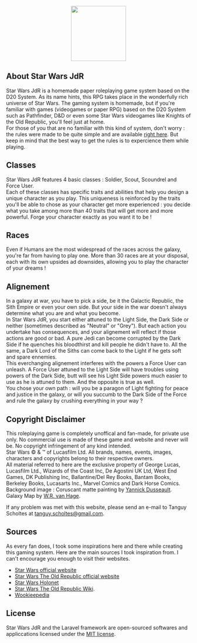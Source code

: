 <p align="center"><a href="http://tanguyscholtes.be/StarWarsJDR/" target="_blank"><img width="150"src="http://tanguyscholtes.be/StarWarsJDR/img/site-banner75.png"></a></p>

## About Star Wars JdR

Star Wars JdR is a homemade paper roleplaying game system based on the D20 System. As its name hints, this RPG takes place in the wonderfully rich universe of Star Wars.
The gaming system is homemade, but if you're familiar with games (videogames or paper RPG) based on the D20 System such as Pathfinder, D&D or even some Star Wars videogames like Knights of the Old Republic, you'll feel just at home.  
For those of you that are no familiar with this kind of system, don't worry : the rules were made to be quite simple and are available [right here](http://tanguyscholtes.be/StarWarsJDR/index.php?page=start). But keep in mind that the best way to get the rules is to expercience them while playing.

## Classes

Star Wars JdR features 4 basic classes : Soldier, Scout, Scoundrel and Force User.  
Each of these classes has specific traits and abilities that help you design a unique character as you play. This uniqueness is reinforced by the traits you'll be able to chose as your character get more experienced : you decide what you take among more than 40 traits that will get more and more powerful. Forge your character exactly as you want it to be !

## Races

Even if Humans are the most widespread of the races across the galaxy, you're far from having to play one. More than 30 races are at your disposal, each with its own upsides ad downsides, allowing you to play the character of your dreams !

## Alignement

In a galaxy at war, you have to pick a side, be it the Galactic Republic, the Sith Empire or even your own side. But your side in the war doesn't always determine what you are and what you become.  
In Star Wars JdR, you start either attuned to the Light Side, the Dark Side or neither (sometimes described as "Neutral" or "Grey"). But each action you undertake has consequences, and your alignement will reflect if those actions are good or bad. A pure Jedi can become corrupted by the Dark Side if he quenches his bloodthirst and kill people he didn't have to. All the same, a Dark Lord of the Siths can come back to the Light if he gets soft and spare ennemies.  
This everchanging alignement interferes with the powers a Force User can unleash. A Force User attuned to the Light Side will have troubles using powers of the Dark Side, butt will see his Light Side powers much easier to use as he is attuned to them. And the opposite is true as well.  
You chose your own path : will you be a paragon of Light fighting for peace and justice in the galaxy, or will you succumb to the Dark Side of the Force and rule the galaxy by crushing everything in your way ?

## Copyright Disclaimer

This roleplaying game is completely unoffical and fan-made, for private use only. No commercial use is made of these game and website and never will be. No copyright infringement of any kind intended.  
Star Wars © & ™ of Lucasfilm Ltd. All brands, names, events, images, characters and copyrights belong to their respective owners.  
All material referred to here are the exclusive property of George Lucas, Lucasfilm Ltd., Wizards of the Coast Inc, De Agostini UK Ltd, West End Games, DK Publishing Inc, Ballantine/Del Rey Books, Bantam Books, Berkeley Books, Lucasarts Inc., Marvel Comics and Dark Horse Comics.  
Background image : Coruscant matte painting by [Yannick Dusseault](http://www.dusso.com/pages/EP3/EP3main.html).  
Galaxy Map by [W.R. van Hage](https://wrvh.home.xs4all.nl/galaxymap/).  

If any problem was met with this website, please send an e-mail to Tanguy Scholtes at tanguy.scholtes@gmail.com.

## Sources

As every fan does, I took some inspirations here and there while creating this gaming system. Here are the main sources I took inspiration from. I can't encourage you enough to visit their websites.

- [Star Wars official website](http://www.starwars.com/)
- [Star Wars The Old Republic official website](http://www.swtor.com/)
- [Star Wars Holonet](http://www.starwars-holonet.com/)
- [Star Wars The Old Republic Wiki](http://swtor.wikia.com/wiki/Star_Wars:_The_Old_Republic_Wiki).
- [Wookieepedia](http://starwars.wikia.com/wiki/Main_Page)

## License

Star Wars JdR and the Laravel framework are open-sourced softwares and appliccations licensed under the [MIT license](http://opensource.org/licenses/MIT).
